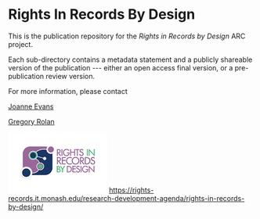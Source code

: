 # Rights In Records By Design

This is the publication repository for the _Rights in Records by Design_ ARC project.

Each sub-directory contains a metadata statement and a publicly shareable version of the publication --- either an open access final version, or a pre-publication review version.

For more information, please contact 

[Joanne Evans](mailto:joanne.evans@monash.edu)

[Gregory Rolan](mailto:greg.rolan@monash.edu)

![logo](./RiRbD-Logo.png)
https://rights-records.it.monash.edu/research-development-agenda/rights-in-records-by-design/
